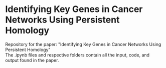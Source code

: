# Identifying Key Genes in Cancer Networks Using Persistent Homology
Repository for the paper: "Identifying Key Genes in Cancer Networks Using Persistent Homology"<br>
The .ipynb files and respective folders contain all the input, code, and output found in the paper. 
